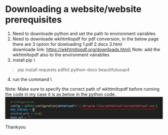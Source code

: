 # Downloading a website/website prerequisites
1. Need to downloade  python and set the path to environment vairables
2. Need to downloade wkhtmltopdf for pdf conversion, in the below page there are 3 optoin for dowloading 1.pdf 2.docx 3.html\
downloade link: https://wkhtmltopdf.org/downloads.html\
Note: add the wkhtmltopdf also to the environment vairabiles
3. install pip \
>pip install requests pdfkit python-docx beautifulsoup4
4. run the command \

Note: Make sure to specify the correct path of wkhtmltopdf before running the code in my case it is as below in the python code.
![alt text](image.png)

Thankyou